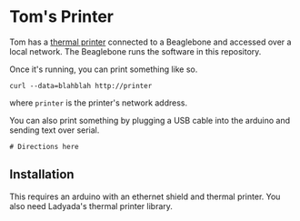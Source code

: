 Tom's Printer
===========
Tom has a [thermal printer](http://learn.adafruit.com/mini-thermal-receipt-printer/microcontroller)
connected to a Beaglebone
and accessed over a local network. The Beaglebone runs the software in this repository.

Once it's running, you can print something like so.

    curl --data=blahblah http://printer

where `printer` is the printer's network address.

You can also print something by plugging a USB cable into the arduino and sending text over serial.

    # Directions here

## Installation
This requires an arduino with an ethernet shield and thermal printer.
You also need Ladyada's thermal printer library.